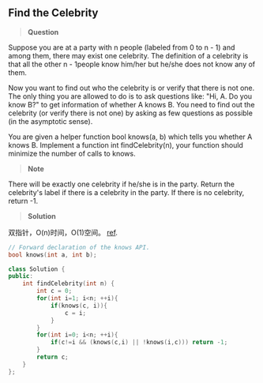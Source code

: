 ## Find the Celebrity

>**Question**

Suppose you are at a party with n people (labeled from 0 to n - 1) and among them, there may exist one celebrity. The definition of a celebrity is that all the other n - 1people know him/her but he/she does not know any of them.

Now you want to find out who the celebrity is or verify that there is not one. The only thing you are allowed to do is to ask questions like: "Hi, A. Do you know B?" to get information of whether A knows B. You need to find out the celebrity (or verify there is not one) by asking as few questions as possible (in the asymptotic sense).

You are given a helper function bool knows(a, b) which tells you whether A knows B. Implement a function int findCelebrity(n), your function should minimize the number of calls to knows.

>**Note**

 There will be exactly one celebrity if he/she is in the party. Return the celebrity's label if there is a celebrity in the party. If there is no celebrity, return -1.


>**Solution**

双指针，O(n)时间，O(1)空间。 [ref](http://www.cnblogs.com/jcliBlogger/p/4787588.html).

```c++
// Forward declaration of the knows API.
bool knows(int a, int b);

class Solution {
public:
    int findCelebrity(int n) {
        int c = 0;
        for(int i=1; i<n; ++i){
            if(knows(c, i)){
                c = i;
            }
        }
        for(int i=0; i<n; ++i){
            if(c!=i && (knows(c,i) || !knows(i,c))) return -1;
        }
        return c;
    }
};
```
